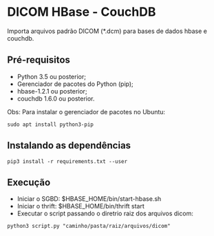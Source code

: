# DICOM HBase - CouchDB
Importa arquivos padrão DICOM (*.dcm) para bases de dados hbase e couchdb.

## Pré-requisitos
- Python 3.5 ou posterior;
- Gerenciador de pacotes do Python (pip);
- hbase-1.2.1 ou posterior;
- couchdb 1.6.0 ou posterior.

Obs: Para instalar o gerenciador de pacotes no Ubuntu:

```sudo apt install python3-pip```

## Instalando as dependências
```pip3 install -r requirements.txt --user```

## Execução
- Iniciar o SGBD: $HBASE_HOME/bin/start-hbase.sh
- Iniciar o thrift: $HBASE_HOME/bin/thrift start
- Executar o script passando o diretrio raiz dos arquivos dicom:

```python3 script.py "caminho/pasta/raiz/arquivos/dicom"```
